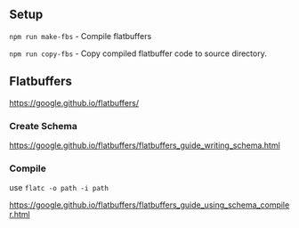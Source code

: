 ## Setup

`npm run make-fbs` - Compile flatbuffers

`npm run copy-fbs` - Copy compiled flatbuffer code to source directory.


## Flatbuffers

https://google.github.io/flatbuffers/


### Create Schema

https://google.github.io/flatbuffers/flatbuffers_guide_writing_schema.html

### Compile

use `flatc -o path -i path`

https://google.github.io/flatbuffers/flatbuffers_guide_using_schema_compiler.html